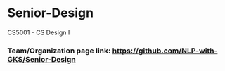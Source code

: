 # Senior-Design
CS5001 - CS Design I 

### Team/Organization page link: https://github.com/NLP-with-GKS/Senior-Design
